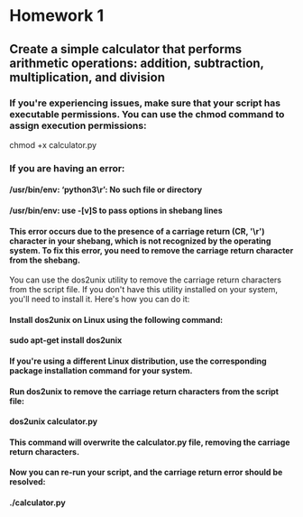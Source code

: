 # Homework 1
## Create a simple calculator that performs arithmetic operations: addition, subtraction, multiplication, and division
### If you're experiencing issues, make sure that your script has executable permissions. You can use the chmod command to assign execution permissions:
chmod +x calculator.py
### If you are having an error:
#### /usr/bin/env: ‘python3\r’: No such file or directory
#### /usr/bin/env: use -[v]S to pass options in shebang lines

#### This error occurs due to the presence of a carriage return (CR, '\r') character in your shebang, which is not recognized by the operating system. To fix this error, you need to remove the carriage return character from the shebang.
You can use the dos2unix utility to remove the carriage return characters from the script file. If you don't have this utility installed on your system, you'll need to install it. Here's how you can do it:

#### Install dos2unix on Linux using the following command:

#### sudo apt-get install dos2unix
#### If you're using a different Linux distribution, use the corresponding package installation command for your system.

#### Run dos2unix to remove the carriage return characters from the script file:

#### dos2unix calculator.py
#### This command will overwrite the calculator.py file, removing the carriage return characters.

#### Now you can re-run your script, and the carriage return error should be resolved:
#### ./calculator.py
